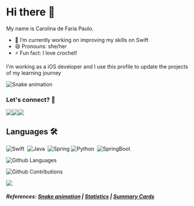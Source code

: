 <h1> Hi there 👋 </h1>

My name is Carolina de Faria Paulo. 
- 🔭 I’m currently working on improving my skills on Swift
- 😄 Pronouns: she/her
- ⚡ Fun fact: I love crochet!

I'm working as a iOS developer and I use this profile to update the projects of my learning journey

![Snake animation](https://github.com/CarolinaPaulo/CarolinaPaulo/blob/output/github-contribution-grid-snake.svg)


### Let's connect? 🤝
<p align="left">

<a href="https://www.linkedin.com/in/carolina-paulo/"><img src="https://img.shields.io/badge/-LinkedIn-0077B5?style=flat&logo=Linkedin&logoColor=white"/></a><a href="https://www.facebook.com/carolina.paulo.16/"><img src="https://img.shields.io/badge/-Facebook-1877F2?style=flat&logo=facebook&logoColor=white"/></a><a href="https://www.codewars.com/users/CarolinaPaulo/"><img src=https://www.codewars.com/users/CarolinaPaulo/badges/micro/></a>

</p>

## Languages 🛠  
![Swift](https://img.shields.io/badge/-Swift-05122A?style=flat&color=red)&nbsp;
![Java](https://img.shields.io/badge/-Java-05122A?style=flat&color=green)&nbsp;
![Spring](https://img.shields.io/badge/-Spring-05122A?style=flat&color=green)&nbsp;![Python](https://img.shields.io/badge/-Python-05122A?style=flat&color=green)&nbsp; ![SpringBoot](https://img.shields.io/badge/-SpringBoot-05122A?style=flat&color=orange)&nbsp;  

![Github Languages](https://github-readme-stats.vercel.app/api/top-langs/?username=CarolinaPaulo&layout=compact&count_private=true)


![Github Contributions](https://github-readme-streak-stats.herokuapp.com/?user=CarolinaPaulo&hide_border=false)

![](http://estruyf-github.azurewebsites.net/api/VisitorHit?user=CarolinaPaulo&repo=CarolinaPaulo&countColorcountColor)

#### _References: [Snake animation](https://github.com/Platane/snk) | [Statistics](https://github.com/anuraghazra/github-readme-stats) | [Summary Cards](https://github.com/vn7n24fzkq/github-profile-summary-cards)_
